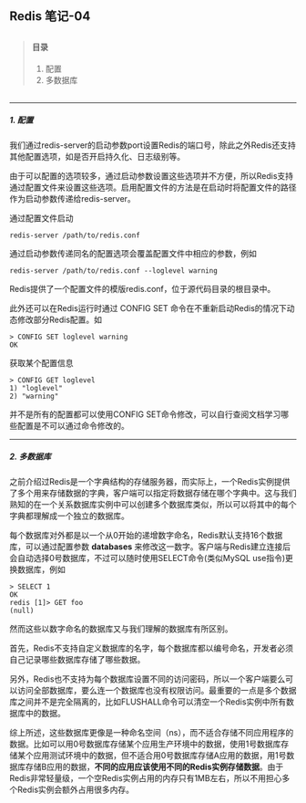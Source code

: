 ## Redis 笔记-04

> ##
> #### 目录
> 1. 配置
> 2. 多数据库
> ##

---

##### 1. 配置

我们通过redis-server的启动参数port设置Redis的端口号，除此之外Redis还支持其他配置选项，如是否开启持久化、日志级别等。

由于可以配置的选项较多，通过启动参数设置这些选项并不方便，所以Redis支持通过配置文件来设置这些选项。启用配置文件的方法是在启动时将配置文件的路径作为启动参数传递给redis-server。

通过配置文件启动
```
redis-server /path/to/redis.conf
```

通过启动参数传递同名的配置选项会覆盖配置文件中相应的参数，例如

```
redis-server /path/to/redis.conf --loglevel warning
```

Redis提供了一个配置文件的模版redis.conf，位于源代码目录的根目录中。

此外还可以在Redis运行时通过 CONFIG SET 命令在不重新启动Redis的情况下动态修改部分Redis配置。如

```
> CONFIG SET loglevel warning
OK
```

获取某个配置信息
```
> CONFIG GET loglevel
1) "loglevel"
2) "warning"
```

并不是所有的配置都可以使用CONFIG SET命令修改，可以自行查阅文档学习哪些配置是不可以通过命令修改的。

---

##### 2. 多数据库

之前介绍过Redis是一个字典结构的存储服务器，而实际上，一个Redis实例提供了多个用来存储数据的字典，客户端可以指定将数据存储在哪个字典中。这与我们熟知的在一个关系数据库实例中可以创建多个数据库类似，所以可以将其中的每个字典都理解成一个独立的数据库。

每个数据库对外都是以一个从0开始的递增数字命名，Redis默认支持16个数据库，可以通过配置参数 <b>databases</b> 来修改这一数字。客户端与Redis建立连接后会自动选择0号数据库，不过可以随时使用SELECT命令(类似MySQL use指令)更换数据库，例如

```
> SELECT 1
OK
redis [1]> GET foo
(null)
```

然而这些以数字命名的数据库又与我们理解的数据库有所区别。

首先，Redis不支持自定义数据库的名字，每个数据库都以编号命名，开发者必须自己记录哪些数据库存储了哪些数据。

另外，Redis也不支持为每个数据库设置不同的访问密码，所以一个客户端要么可以访问全部数据库，要么连一个数据库也没有权限访问。最重要的一点是多个数据库之间并不是完全隔离的，比如FLUSHALL命令可以清空一个Redis实例中所有数据库中的数据。

综上所述，这些数据库更像是一种命名空间（ns），而不适合存储不同应用程序的数据。比如可以用0号数据库存储某个应用生产环境中的数据，使用1号数据库存储某个应用测试环境中的数据，但不适合用0号数据库存储A应用的数据，用1号数据库存储B应用的数据，<b>不同的应用应该使用不同的Redis实例存储数据</b>。由于Redis非常轻量级，一个空Redis实例占用的内存只有1MB左右，所以不用担心多个Redis实例会额外占用很多内存。
